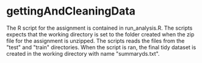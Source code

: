 # gettingAndCleaningData

   The R script for the assignment is contained in run_analysis.R. The scripts expects that the working directory 
is set to the folder created when the zip file for the assignment is unzipped. The scripts reads the files from
the "test" and "train" directories. 
         When the script is ran, the final tidy dataset is created in the working directory with name "summaryds.txt".
 
